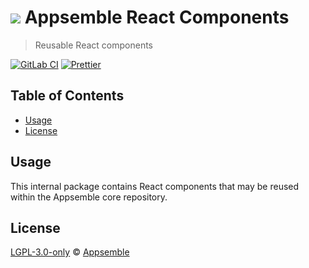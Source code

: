 # ![](https://gitlab.com/appsemble/appsemble/-/raw/0.22.10/config/assets/logo.svg) Appsemble React Components

> Reusable React components

[![GitLab CI](https://gitlab.com/appsemble/appsemble/badges/0.22.10/pipeline.svg)](https://gitlab.com/appsemble/appsemble/-/releases/0.22.10)
[![Prettier](https://img.shields.io/badge/code_style-prettier-ff69b4.svg)](https://prettier.io)

## Table of Contents

- [Usage](#usage)
- [License](#license)

## Usage

This internal package contains React components that may be reused within the Appsemble core
repository.

## License

[LGPL-3.0-only](https://gitlab.com/appsemble/appsemble/-/blob/0.22.10/LICENSE.md) ©
[Appsemble](https://appsemble.com)
